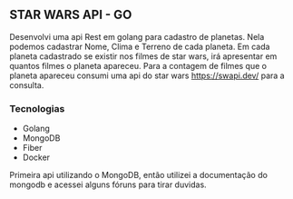 ## STAR WARS API - GO

Desenvolvi uma api Rest em golang para cadastro de planetas.
Nela podemos cadastrar Nome, Clima e Terreno de cada planeta.
Em cada planeta cadastrado se existir nos filmes de star wars, irá apresentar em quantos filmes o planeta apareceu.
Para a contagem de filmes que o planeta apareceu consumi uma api do star wars https://swapi.dev/ para a consulta.

### Tecnologias

- Golang
- MongoDB
- Fiber
- Docker

Primeira api utilizando o MongoDB, então utilizei a documentação do mongodb e acessei alguns fóruns para tirar duvidas.
